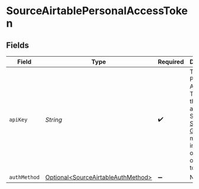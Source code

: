 # SourceAirtablePersonalAccessToken


## Fields

| Field                                                                                                                                                                                                       | Type                                                                                                                                                                                                        | Required                                                                                                                                                                                                    | Description                                                                                                                                                                                                 | Example                                                                                                                                                                                                     |
| ----------------------------------------------------------------------------------------------------------------------------------------------------------------------------------------------------------- | ----------------------------------------------------------------------------------------------------------------------------------------------------------------------------------------------------------- | ----------------------------------------------------------------------------------------------------------------------------------------------------------------------------------------------------------- | ----------------------------------------------------------------------------------------------------------------------------------------------------------------------------------------------------------- | ----------------------------------------------------------------------------------------------------------------------------------------------------------------------------------------------------------- |
| `apiKey`                                                                                                                                                                                                    | *String*                                                                                                                                                                                                    | :heavy_check_mark:                                                                                                                                                                                          | The Personal Access Token for the Airtable account. See the <a href="https://airtable.com/developers/web/guides/personal-access-tokens">Support Guide</a> for more information on how to obtain this token. | key1234567890                                                                                                                                                                                               |
| `authMethod`                                                                                                                                                                                                | [Optional\<SourceAirtableAuthMethod>](../../models/shared/SourceAirtableAuthMethod.md)                                                                                                                      | :heavy_minus_sign:                                                                                                                                                                                          | N/A                                                                                                                                                                                                         |                                                                                                                                                                                                             |
